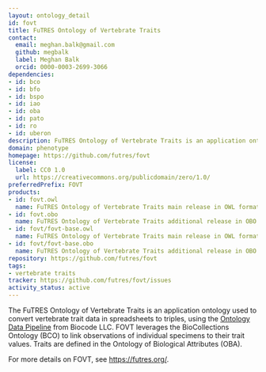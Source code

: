 ```yaml
---
layout: ontology_detail
id: fovt
title: FuTRES Ontology of Vertebrate Traits
contact:
  email: meghan.balk@gmail.com
  github: megbalk
  label: Meghan Balk
  orcid: 0000-0003-2699-3066
dependencies:
- id: bco
- id: bfo
- id: bspo
- id: iao
- id: oba
- id: pato
- id: ro
- id: uberon
description: FuTRES Ontology of Vertebrate Traits is an application ontology used to convert vertebrate trait data in spreadsheet to triples. FOVT leverages the BioCollections Ontology (BCO) to link observations of individual specimens to their trait values. Traits are defined in the Ontology of Biological Attributes (OBA).
domain: phenotype
homepage: https://github.com/futres/fovt
license:
  label: CC0 1.0
  url: https://creativecommons.org/publicdomain/zero/1.0/
preferredPrefix: FOVT
products:
- id: fovt.owl
  name: FuTRES Ontology of Vertebrate Traits main release in OWL format
- id: fovt.obo
  name: FuTRES Ontology of Vertebrate Traits additional release in OBO format
- id: fovt/fovt-base.owl
  name: FuTRES Ontology of Vertebrate Traits main release in OWL format
- id: fovt/fovt-base.obo
  name: FuTRES Ontology of Vertebrate Traits additional release in OBO format
repository: https://github.com/futres/fovt
tags:
- vertebrate traits
tracker: https://github.com/futres/fovt/issues
activity_status: active
---
```


The FuTRES Ontology of Vertebrate Traits is an application ontology used to convert vertebrate trait data in spreadsheets to triples, using the [Ontology Data Pipeline](https://github.com/biocodellc/ontology-data-pipeline) from Biocode LLC. FOVT leverages the BioCollections Ontology (BCO) to link observations of individual specimens to their trait values. Traits are defined in the Ontology of Biological Attributes (OBA).

For more details on FOVT, see https://futres.org/.
